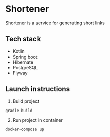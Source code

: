 # Shortener

Shortener is a service for generating short links

## Tech stack

- Kotlin
- Spring boot
- Hibernate
- PostgreSQL
- Flyway

## Launch instructions

1. Build project

```shell
gradle build
```

2. Run project in container
```shell
docker-compose up
```
